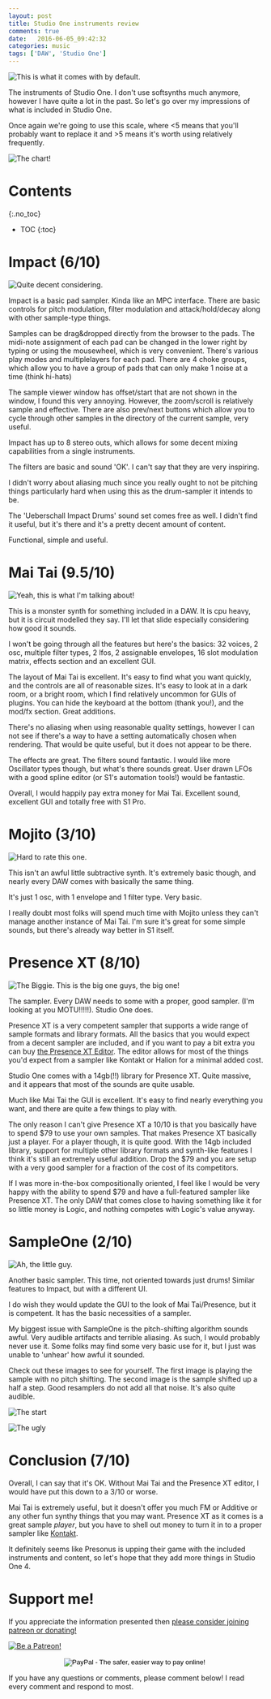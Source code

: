 ```yaml
---
layout: post
title: Studio One instruments review
comments: true
date:   2016-06-05_09:42:32 
categories: music
tags: ['DAW', 'Studio One']
---
```


![This is what it comes with by default.](/assets/StudioEvaluatione/Instruments.png)

The instruments of Studio One. I don't use softsynths much anymore, however I have quite a lot in the past. So let's go over my impressions of what is included in Studio One.

<!--more-->

Once again we're going to use this scale, where <5 means that you'll probably want to replace it and >5 means it's worth using relatively frequently.

![The chart!](/assets/StudioEvaluatione/scale.png)

# Contents
{:.no_toc}
* TOC
{:toc}

# Impact (6/10)

![Quite decent considering.](/assets/StudioEvaluatione/Impact.png)

Impact is a basic pad sampler. Kinda like an MPC interface. There are basic controls for pitch modulation, filter modulation and attack/hold/decay along with other sample-type things.

Samples can be drag&dropped directly from the browser to the pads. The midi-note assignment of each pad can be changed in the lower right by typing or using the mousewheel, which is very convenient. There's various play modes and multiplelayers for each pad. There are 4 choke groups, which allow you to have a group of pads that can only make 1 noise at a time (think hi-hats)

The sample viewer window has offset/start that are not shown in the window, I found this very annoying. However, the zoom/scroll is relatively sample and effective. There are also prev/next buttons which allow you to cycle through other samples in the directory of the current sample, very useful.

Impact has up to 8 stereo outs, which allows for some decent mixing capabilities from a single instruments.

The filters are basic and sound 'OK'. I can't say that they are very inspiring.

I didn't worry about aliasing much since you really ought to not be pitching things particularly hard when using this as the drum-sampler it intends to be.

The 'Ueberschall Impact Drums' sound set comes free as well. I didn't find it useful, but it's there and it's a pretty decent amount of content.

Functional, simple and useful.

# Mai Tai (9.5/10)

![Yeah, this is what I'm talking about!](/assets/StudioEvaluatione/MaiTai.png)

This is a monster synth for something included in a DAW. It is cpu heavy, but it is circuit modelled they say. I'll let that slide especially considering how good it sounds.

I won't be going through all the features but here's the basics: 32 voices, 2 osc, multiple filter types, 2 lfos, 2 assignable envelopes, 16 slot modulation matrix, effects section and an excellent GUI.

The layout of Mai Tai is excellent. It's easy to find what you want quickly, and the controls are all of reasonable sizes. It's easy to look at in a dark room, or a bright room, which I find relatively uncommon for GUIs of plugins. You can hide the keyboard at the bottom (thank you!), and the mod/fx section. Great additions.

There's no aliasing when using reasonable quality settings, however I can not see if there's a way to have a setting automatically chosen when rendering. That would be quite useful, but it does not appear to be there.

The effects are great. The filters sound fantastic. I would like more Oscillator types though, but what's there sounds great. User drawn LFOs with a good spline editor (or S1's automation tools!) would be fantastic. 

Overall, I would happily pay extra money for Mai Tai. Excellent sound, excellent GUI and totally free with S1 Pro.

# Mojito (3/10)

![Hard to rate this one.](/assets/StudioEvaluatione/Mojito.png)

This isn't an awful little subtractive synth. It's extremely basic though, and nearly every DAW comes with basically the same thing. 

It's just 1 osc, with 1 envelope and 1 filter type. Very basic.

I really doubt most folks will spend much time with Mojito unless they can't manage another instance of Mai Tai. I'm sure it's great for some simple sounds, but there's already way better in S1 itself.


# Presence XT (8/10)

![The Biggie. This is the big one guys, the big one!](/assets/StudioEvaluatione/Presence.png)

The sampler. Every DAW needs to some with a proper, good sampler. (I'm looking at you MOTU!!!!!). Studio One does.

Presence XT is a very competent sampler that supports a wide range of sample formats and library formats. All the basics that you would expect from a decent sampler are included, and if you want to pay a bit extra you can buy [the Presence XT Editor](https://shop.presonus.com/products/new-noteworthy/Presence-XT-Editor). The editor allows for most of the things you'd expect from a sampler like Kontakt or Halion for a minimal added cost.

Studio One comes with a 14gb(!!) library for Presence XT. Quite massive, and it appears that most of the sounds are quite usable.

Much like Mai Tai the GUI is excellent. It's easy to find nearly everything you want, and there are quite a few things to play with.

The only reason I can't give Presence XT a 10/10 is that you basically have to spend $79 to use your own samples. That makes Presence XT basically just a player. For a player though, it is quite good. With the 14gb included library, support for multiple other library formats and synth-like features I think it's still an extremely useful addition. Drop the $79 and you are setup with a very good sampler for a fraction of the cost of its competitors.

If I was more in-the-box compositionally oriented, I feel like I would be very happy with the ability to spend $79 and have a full-featured sampler like Presence XT. The only DAW that comes close to having something like it for so little money is Logic, and nothing competes with Logic's value anyway. 

# SampleOne (2/10)

![Ah, the little guy.](/assets/StudioEvaluatione/SampleOne.png)

Another basic sampler. This time, not oriented towards just drums! Similar features to Impact, but with a different UI.

I do wish they would update the GUI to the look of Mai Tai/Presence, but it is competent. It has the basic necessities of a sampler. 

My biggest issue with SampleOne is the pitch-shifting algorithm sounds awful. Very audible artifacts and terrible aliasing. As such, I would probably never use it. Some folks may find some very basic use for it, but I just was unable to 'unhear' how awful it sounded.

Check out these images to see for yourself. The first image is playing the sample with no pitch shifting. The second image is the sample shifted up a half a step. Good resamplers do not add all that noise. It's also quite audible.

![The start](/assets/StudioEvaluatione/Root.png)

![The ugly](/assets/StudioEvaluatione/Aliasing.png)

# Conclusion (7/10)

Overall, I can say that it's OK. Without Mai Tai and the Presence XT editor, I would have put this down to a 3/10 or worse.

Mai Tai is extremely useful, but it doesn't offer you much FM or Additive or any other fun synthy things that you may want. Presence XT as it comes is a great sample _player_, but you have to shell out money to turn it in to a proper sampler like [Kontakt](http://www.native-instruments.com/en/products/komplete/samplers/kontakt-5/).

It definitely seems like Presonus is upping their game with the included instruments and content, so let's hope that they add more things in Studio One 4.

# Support me!

If you appreciate the information presented then <a href="/DonateNow/">please consider joining patreon or donating!</a>

<a href="https://www.patreon.com/bePatron?u=7465992"> <img class="patreon-button" src="/assets/Patreon.png" alt="Be a Patreon!"></a>

<form style="text-align: center;" action="https://www.paypal.com/cgi-bin/webscr" method="post" target="_top">
<input type="hidden" name="cmd" value="_s-xclick">
<input type="hidden" name="hosted_button_id" value="BR247JAZBTUJJ">
<input type="image" src="https://www.paypalobjects.com/en_US/i/btn/btn_donateCC_LG.gif" border="0" name="submit" alt="PayPal - The safer, easier way to pay online!">
<img alt="" border="0" src="https://www.paypalobjects.com/en_US/i/scr/pixel.gif" width="1" height="1">
</form>

If you have any questions or comments, please comment below! I read every comment and respond to most.